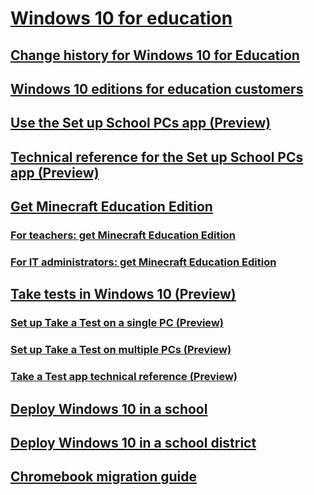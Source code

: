 # [Windows 10 for education](index.md)
## [Change history for Windows 10 for Education](change-history-edu.md)
## [Windows 10 editions for education customers](windows-editions-for-education-customers.md)
## [Use the Set up School PCs app (Preview)](use-set-up-school-pcs-app.md)
## [Technical reference for the Set up School PCs app (Preview)](set-up-school-pcs-technical.md)
## [Get Minecraft Education Edition](get-minecraft-for-education.md)
### [For teachers: get Minecraft Education Edition](teacher-get-minecraft.md)
### [For IT administrators: get Minecraft Education Edition](school-get-minecraft.md)
## [Take tests in Windows 10 (Preview)](take-tests-in-windows-10.md)
### [Set up Take a Test on a single PC (Preview)](take-a-test-single-pc.md)
### [Set up Take a Test on multiple PCs (Preview)](take-a-test-multiple-pcs.md)
### [Take a Test app technical reference (Preview)](take-a-test-app-technical.md) 
## [Deploy Windows 10 in a school](deploy-windows-10-in-a-school.md)
## [Deploy Windows 10 in a school district](deploy-windows-10-in-a-school-district.md)
## [Chromebook migration guide](chromebook-migration-guide.md)